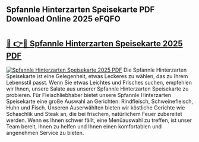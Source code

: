 ## Spfannle Hinterzarten Speisekarte PDF Download Online 2025 eFQFO

# <h2><a href="http://gccb1b.nevu.top/?p=Spfannle+Hinterzarten+Speisekarte">🔗 👉🔴 Spfannle Hinterzarten Speisekarte 2025 PDF</a></h2>

[![Spfannle Hinterzarten Speisekarte 2025 PDF](https://i.imgur.com/dBaPXMq.png)](http://gccb1b.nevu.top/?p=Spfannle+Hinterzarten+Speisekarte)
Die Spfannle Hinterzarten Speisekarte ist eine Gelegenheit, etwas Leckeres zu wählen, das zu Ihrem Lebensstil passt. Wenn Sie etwas Leichtes und Frisches suchen, empfehlen wir Ihnen, unsere Salate aus unserer Spfannle Hinterzarten Speisekarte zu probieren. Für Fleischliebhaber bietet unsere Spfannle Hinterzarten Speisekarte eine große Auswahl an Gerichten: Rindfleisch, Schweinefleisch, Huhn und Fisch. Unseren Auserwählten bieten wir köstliche Gerichte wie Schaschlik und Steak an, die bei frischem, natürlichem Feuer zubereitet werden. Wenn es Ihnen schwer fällt, eine Menüauswahl zu treffen, ist unser Team bereit, Ihnen zu helfen und Ihnen einen komfortablen und angenehmen Service zu bieten.
